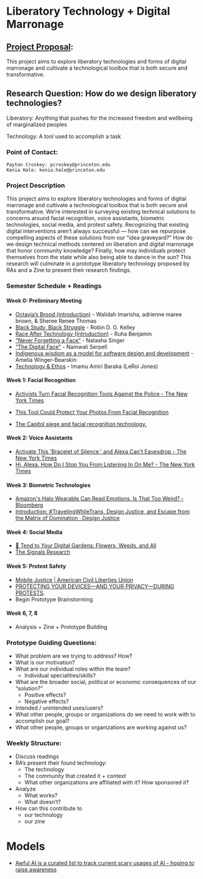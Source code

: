 # Liberatory Technology + Digital Marronage

## [Project Proposal](https://docs.google.com/document/d/1ljQSAa_LHABk7gWsWXDA-pNFvtFDSxUuCuxsYbTyvVc/edit?usp=sharing):

This project aims to explore liberatory technologies and forms of digital marronage and cultivate a technological toolbox that is both secure and transformative.

## Research Question: How do we design liberatory technologies?

Liberatory: Anything that pushes for the increased freedom and wellbeing of marginalized peoples

Technology: A tool used to accomplish a task
 
### Point of Contact: 
	Payton Croskey: pcroskey@princeton.edu
	Kenia Hale: kenia.hale@princeton.edu
 
### Project Description 

This project aims to explore liberatory technologies and forms of digital marronage and cultivate a technological toolbox that is both secure and transformative. We’re interested in surveying existing technical solutions to concerns around facial recognition, voice assistants, biometric technologies, social media, and protest safety. Recognizing that existing digital interventions aren’t always successful — how can we repurpose compelling aspects of these solutions from our “idea graveyard?” How do we design technical methods centered on liberation and digital marronage that honor community knowledge? Finally, how may individuals protect themselves from the state while also being able to dance in the sun? This research will culminate in a prototype liberatory technology proposed by RAs and a Zine to present their research findings.
 
### Semester Schedule + Readings

#### Week 0: Preliminary Meeting
- [Octavia’s Brood (introduction)](https://ebookcentral.proquest.com/lib/princeton/detail.action?docID=1996052) - Walidah Imarisha, adrienne maree brown, & Sheree Renee Thomas
- [Black Study, Black Struggle](https://escholarship.org/uc/item/8cj8q196) - Robin D. G. Kelley
- [Race After Technology  (Introduction)](https://ebookcentral.proquest.com/lib/Princeton/detail.action?docID=5820427) - Ruha Benjamin
- [“Never Forgetting a Face”](https://www.nytimes.com/2014/05/18/technology/never-forgetting-a-face.html) - Natasha Singer
- [“The Digital Face”](https://www.theparisreview.org/blog/2020/10/21/the-digital-face/) - Namwali Serpell
- [Indigenous wisdom as a model for software design and development](https://foundation.mozilla.org/en/blog/indigenous-wisdom-model-software-design-and-development/) - Amelia Winger-Bearskin 
- [Technology & Ethos](http://www.soulsista.com/titanic/baraka.html) - Imamu Amiri Baraka (LeRoi Jones)


#### Week 1: Facial Recognition

- [Activists Turn Facial Recognition Tools Against the Police - The New York Times](https://www.nytimes.com/2020/10/21/technology/facial-recognition-police.html)

- [This Tool Could Protect Your Photos From Facial Recognition](https://www.nytimes.com/2020/08/03/technology/fawkes-tool-protects-photos-from-facial-recognition.html)

- [The Capitol siege and facial recognition technology.](https://slate.com/technology/2021/01/facial-recognition-technology-capitol-siege.html)

#### Week 2: Voice Assistants
- [Activate This 'Bracelet of Silence,' and Alexa Can't Eavesdrop - The New York Times](https://www.nytimes.com/2020/02/14/technology/alexa-jamming-bracelet-privacy-armor.html) 
- [Hi, Alexa. How Do I Stop You From Listening In On Me? - The New York Times](https://www.nytimes.com/2019/08/21/technology/personaltech/alexa-siri-google-assistant-listen.html) 

#### Week 3: Biometric Technologies
- [Amazon's Halo Wearable Can Read Emotions. Is That Too Weird? - Bloomberg](https://www.bloomberg.com/news/newsletters/2020-08-31/amazon-s-halo-wearable-can-read-emotions-is-that-too-weird) 
- [Introduction: #TravelingWhileTrans, Design Justice, and Escape from the Matrix of Domination · Design Justice](https://design-justice.pubpub.org/pub/ap8rgw5e/release/1) 

#### Week 4: Social Media
- [🌿 Tend to Your Digital Gardens: Flowers, Weeds, and All](https://newpublic.substack.com/p/-tend-to-your-digital-gardens-flowers) 
- [The Signals Research](https://newpublic.org/signals)

#### Week 5: Protest Safety
- [Mobile Justice | American Civil Liberties Union](https://www.aclu.org/issues/criminal-law-reform/reforming-police/mobile-justice?redirect=feature/aclu-apps-record-police-conduct) 
- [PROTECTING YOUR DEVICES—AND YOUR PRIVACY—DURING PROTESTS](https://pen.org/protecting-devices-and-privacy-during-protests/#:~:text=Use%20an%20encrypted%20messaging%20app,identifying%20info%20in%20your%20photos). 
- Begin Prototype Brainstorming

#### Week 6, 7, 8
 - Analysis + Zine  + Prototype Building
 
 
### Prototype Guiding Questions:

- What problem are we trying to address? How?
- What is our motivation? 
- What are our individual roles within the team?
  - Individual specialities/skills?
- What are the broader social, political or economic consequences of our “solution?”
  - Positive effects?
  - Negative effects?
- Intended / unintended uses/users?
- What other people, groups or organizations do we need to work with to accomplish our goal?
- What other people, groups or organizations are working against us?


### Weekly Structure:
- Discuss readings
- RA’s present their found technology:
  - The technology
  - The community that created it + context
  - What other organizations are affiliated with it? How sponsored it?
- Analyze
  - What works?
  - What doesn’t?
- How can this contribute to 
  - our technology
  - our zine

# Models
- [Awful AI is a curated list to track current scary usages of AI - hoping to raise awareness](https://github.com/daviddao/awful-ai) 
